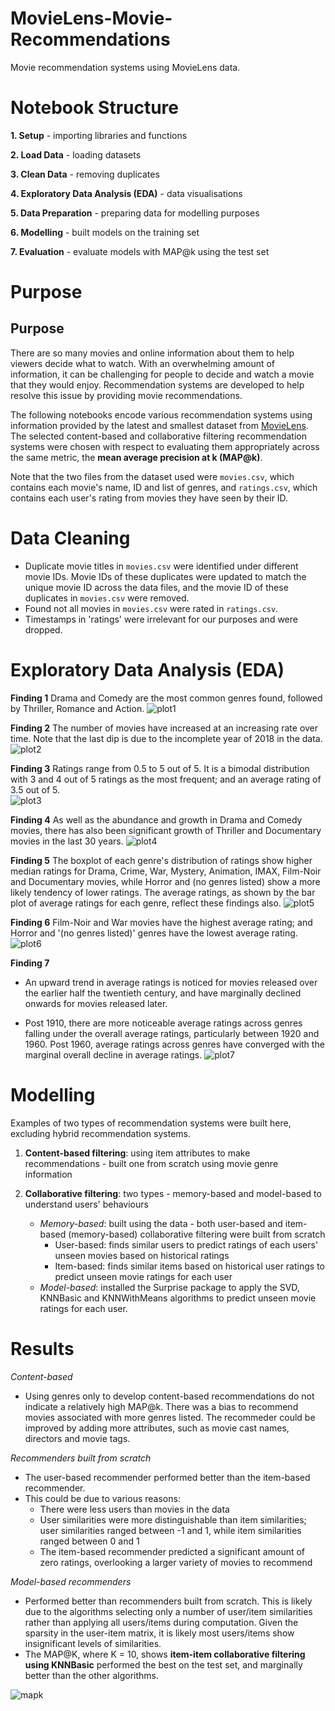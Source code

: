 # MovieLens-Movie-Recommendations
Movie recommendation systems using MovieLens data. 

# Notebook Structure 

**1. Setup** - importing libraries and functions

**2. Load Data** - loading datasets

**3. Clean Data** - removing duplicates 

**4. Exploratory Data Analysis (EDA)** - data visualisations

**5. Data Preparation** - preparing data for modelling purposes

**6. Modelling** - built models on the training set

**7. Evaluation** - evaluate models with MAP@k using the test set 


# Purpose

## Purpose

There are so many movies and online information about them to help viewers decide what to watch. With an overwhelming amount of information, it can be challenging for people to decide and watch a movie that they would enjoy. Recommendation systems are developed to help resolve this issue by providing movie recommendations. 

The following notebooks encode various recommendation systems using information provided by the latest and smallest dataset from [MovieLens](https://grouplens.org/datasets/movielens/). The selected content-based and collaborative filtering recommendation systems were chosen with respect to evaluating them appropriately across the same metric, the **mean average precision at k (MAP@k)**. 

Note that the two files from the dataset used were `movies.csv`, which contains each movie's name, ID and list of genres, and `ratings.csv`, which contains each user's rating from movies they have seen by their ID. 


# Data Cleaning

* Duplicate movie titles in `movies.csv` were identified under different movie IDs. Movie IDs of these duplicates were updated to match the unique movie ID across the data files, and the movie ID of these duplicates in `movies.csv` were removed. 
* Found not all movies in `movies.csv` were rated in `ratings.csv`. 
* Timestamps in 'ratings' were irrelevant for our purposes and were dropped.


# Exploratory Data Analysis (EDA)

**Finding 1**
Drama and Comedy are the most common genres found, followed by Thriller, Romance and Action.
![plot1](https://github.com/Bennett-Heung/MovieLens-Movie-Recommendations/blob/main/images/plot1.png)

**Finding 2**
The number of movies have increased at an increasing rate over time. Note that the last dip is due to the incomplete year of 2018 in the data.
![plot2](https://github.com/Bennett-Heung/MovieLens-Movie-Recommendations/blob/main/images/plot2.png)

**Finding 3**
Ratings range from 0.5 to 5 out of 5. It is a bimodal distribution with 3 and 4 out of 5 ratings as the most frequent; and an average rating of 3.5 out of 5.   
![plot3](https://github.com/Bennett-Heung/MovieLens-Movie-Recommendations/blob/main/images/plot3.png)

**Finding 4**
As well as the abundance and growth in Drama and Comedy movies, there has also been significant growth of Thriller and Documentary movies in the last 30 years.
![plot4](https://github.com/Bennett-Heung/MovieLens-Movie-Recommendations/blob/main/images/plot4.png)

**Finding 5**
The boxplot of each genre's distribution of ratings show higher median ratings for Drama, Crime, War, Mystery, Animation, IMAX, Film-Noir and Documentary movies, while Horror and (no genres listed) show a more likely tendency of lower ratings. The average ratings, as shown by the bar plot of average ratings for each genre, reflect these findings also.
![plot5](https://github.com/Bennett-Heung/MovieLens-Movie-Recommendations/blob/main/images/plot5.png)

**Finding 6**
Film-Noir and War movies have the highest average rating; and Horror and '(no genres listed)' genres have the lowest average rating.
![plot6](https://github.com/Bennett-Heung/MovieLens-Movie-Recommendations/blob/main/images/plot6.png)


**Finding 7**
* An upward trend in average ratings is noticed for movies released over the earlier half the twentieth century, and have marginally declined onwards for movies released later.

* Post 1910, there are more noticeable average ratings across genres falling under the overall average ratings, particularly between 1920 and 1960. Post 1960, average ratings across genres have converged with the marginal overall decline in average ratings.
![plot7](https://github.com/Bennett-Heung/MovieLens-Movie-Recommendations/blob/main/images/plot7.png)

# Modelling
Examples of two types of recommendation systems were built here, excluding hybrid recommendation systems.  

1. **Content-based filtering**: using item attributes to make recommendations - built one from scratch using movie genre information

2. **Collaborative filtering**: two types - memory-based and model-based to understand users' behaviours 
    
    * *Memory-based*: built using the data - both user-based and item-based (memory-based) collaborative filtering were built from scratch 
        * User-based: finds similar users to predict ratings of each users' unseen movies based on historical ratings
        * Item-based: finds similar items based on historical user ratings to predict unseen movie ratings for each user
    * *Model-based*: installed the Surprise package to apply the SVD, KNNBasic and KNNWithMeans algorithms to predict unseen movie ratings for each user.

# Results

*Content-based*
* Using genres only to develop content-based recommendations do not indicate a relatively high MAP@k. There was a bias to recommend movies associated with more genres listed. The recommeder could be improved by adding more attributes, such as movie cast names, directors and movie tags. 

*Recommenders built from scratch*
* The user-based recommender performed better than the item-based recommender. 
* This could be due to various reasons: 
    * There were less users than movies in the data 
    * User similarities were more distinguishable than item similarities; user similarities ranged between -1 and 1, while item similarities ranged between 0 and 1
    * The item-based recommender predicted a significant amount of zero ratings, overlooking a larger variety of movies to recommend

*Model-based recommenders*
* Performed better than recommenders built from scratch. This is likely due to the algorithms selecting only a number of user/item similarities rather than applying all users/items during computation. Given the sparsity in the user-item matrix, it is likely most users/items show insignificant levels of similarities. 
* The MAP@K, where K = 10, shows **item-item collaborative filtering using KNNBasic** performed the best on the test set, and marginally better than the other algorithms. 

![mapk](https://github.com/Bennett-Heung/MovieLens-Movie-Recommendations/blob/main/images/mapk.png)
